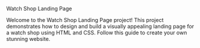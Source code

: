 Watch Shop Landing Page

Welcome to the Watch Shop Landing Page project! This project demonstrates how to design and build a visually appealing landing page for a watch shop using HTML and CSS. Follow this guide to create your own stunning website.
